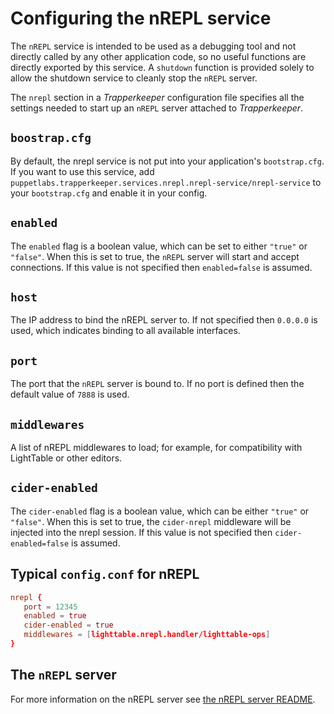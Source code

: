 # Configuring the nREPL service

The `nREPL` service is intended to be used as a debugging tool and not directly called by any other application code, so no useful functions are directly exported by this service. A `shutdown` function is provided solely to allow the shutdown service to cleanly stop the `nREPL` server.

The `nrepl` section in a _Trapperkeeper_ configuration file specifies all the settings needed to start up an `nREPL` server attached to _Trapperkeeper_.

## `boostrap.cfg`

By default, the nrepl service is not put into your application's `bootstrap.cfg`. If you want to use this service, add 
`puppetlabs.trapperkeeper.services.nrepl.nrepl-service/nrepl-service` to your `bootstrap.cfg` and enable it in your config.

## `enabled`

The `enabled` flag is a boolean value, which can be set to either `"true"` or `"false"`. When this is set to true, the `nREPL` server will start and accept connections. If this value is not specified then `enabled=false` is assumed.

## `host`

The IP address to bind the nREPL server to. If not specified then `0.0.0.0` is used, which indicates binding to all available interfaces.

## `port`

The port that the `nREPL` server is bound to. If no port is defined then the default value of `7888` is used.

## `middlewares`

A list of nREPL middlewares to load; for example, for compatibility with LightTable or other editors.

## `cider-enabled`

The `cider-enabled` flag is a boolean value, which can be either `"true"` or `"false"`. When this is set to true, the `cider-nrepl` middleware will be injected into the nrepl session. If this value is not specified then `cider-enabled=false` is assumed.

## Typical `config.conf` for nREPL

```conf
nrepl {
   port = 12345
   enabled = true
   cider-enabled = true
   middlewares = [lighttable.nrepl.handler/lighttable-ops]
}
```

## The `nREPL` server

For more information on the nREPL server see [the nREPL server README](https://github.com/clojure/tools.nrepl/blob/master/README.md).
